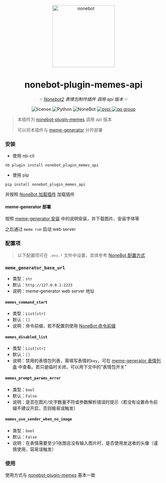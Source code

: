 <div align="center">

  <a href="https://v2.nonebot.dev/">
    <img src="https://v2.nonebot.dev/logo.png" width="200" height="200" alt="nonebot">
  </a>

# nonebot-plugin-memes-api

_✨ [Nonebot2](https://github.com/nonebot/nonebot2) 表情包制作插件 调用 api 版本 ✨_

<p align="center">
  <img src="https://img.shields.io/github/license/noneplugin/nonebot-plugin-memes-api" alt="license">
  <img src="https://img.shields.io/badge/python-3.8+-blue.svg" alt="Python">
  <img src="https://img.shields.io/badge/nonebot-2.0.0rc1+-red.svg" alt="NoneBot">
  <a href="https://pypi.org/project/nonebot-plugin-memes-api">
    <img src="https://badgen.net/pypi/v/nonebot-plugin-memes-api" alt="pypi">
  </a>
  <a href="https://jq.qq.com/?_wv=1027&k=wDVNrMdr">
    <img src="https://img.shields.io/badge/QQ%E7%BE%A4-682145034-orange" alt="qq group">
  </a>
</p>

</div>


> 本插件为 [nonebot-plugin-memes](https://github.com/noneplugin/nonebot-plugin-memes) 调用 api 版本
> 
> 可以将本插件与 [meme-generator](https://github.com/MeetWq/meme-generator) 分开部署


### 安装

- 使用 nb-cli

```
nb plugin install nonebot_plugin_memes_api
```

- 使用 pip

```
pip install nonebot_plugin_memes_api
```
并按照 [NoneBot 加载插件](https://v2.nonebot.dev/docs/tutorial/plugin/load-plugin) 加载插件


#### meme-generator 部署

按照 [meme-generator 安装](https://github.com/MeetWq/meme-generator#安装) 中的说明安装，并下载图片、安装字体等

之后通过 `meme run` 启动 web server


### 配置项

> 以下配置项可在 `.env.*` 文件中设置，具体参考 [NoneBot 配置方式](https://v2.nonebot.dev/docs/tutorial/configuration#%E9%85%8D%E7%BD%AE%E6%96%B9%E5%BC%8F)

### `meme_generator_base_url`
 - 类型：`str`
 - 默认：`http://127.0.0.1:2233`
 - 说明：meme-generator web server 地址

#### `memes_command_start`
 - 类型：`List[str]`
 - 默认：`[]`
 - 说明：命令前缀，若不配置则使用 [NoneBot 命令前缀](https://v2.nonebot.dev/docs/api/config#Config-command_start)

#### `memes_disabled_list`
 - 类型：`List[str]`
 - 默认：`[]`
 - 说明：禁用的表情包列表，需填写表情的`key`，可在 [meme-generator 表情列表](https://github.com/MeetWq/meme-generator/blob/main/docs/memes.md) 中查看。若只是临时关闭，可以用下文中的“表情包开关”

#### `memes_prompt_params_error`
 - 类型：`bool`
 - 默认：`False`
 - 说明：是否在图片/文字数量不符或参数解析错误时提示（若没有设置命令前缀不建议开启，否则极易误触发）

#### `memes_use_sender_when_no_image`
 - 类型：`bool`
 - 默认：`False`
 - 说明：在表情需要至少1张图且没有输入图片时，是否使用发送者的头像（谨慎使用，容易误触发）


### 使用

使用方式与 [nonebot-plugin-memes](https://github.com/noneplugin/nonebot-plugin-memes) 基本一致
